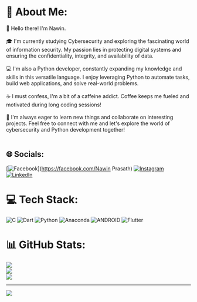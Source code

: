 # 💫 About Me:
👋 Hello there! I'm Nawin.<br><br>🎓 I'm currently studying Cybersecurity and exploring the fascinating world of information security. My passion lies in protecting digital systems and ensuring the confidentiality, integrity, and availability of data.<br><br>💻 I'm also a Python developer, constantly expanding my knowledge and skills in this versatile language. I enjoy leveraging Python to automate tasks, build web applications, and solve real-world problems.<br><br>☕ I must confess, I'm a bit of a caffeine addict. Coffee keeps me fueled and motivated during long coding sessions!<br><br>🌟 I'm always eager to learn new things and collaborate on interesting projects. Feel free to connect with me and let's explore the world of cybersecurity and Python development together!<br><br>


## 🌐 Socials:
[![Facebook](https://img.shields.io/badge/Facebook-%231877F2.svg?logo=Facebook&logoColor=white)](https://facebook.com/Nawin Prasath) [![Instagram](https://img.shields.io/badge/Instagram-%23E4405F.svg?logo=Instagram&logoColor=white)](https://instagram.com/heyitsme_form_2005) [![LinkedIn](https://img.shields.io/badge/LinkedIn-%230077B5.svg?logo=linkedin&logoColor=white)](https://linkedin.com/in/spacecat) 

# 💻 Tech Stack:
![C](https://img.shields.io/badge/c-%2300599C.svg?style=plastic&logo=c&logoColor=white) ![Dart](https://img.shields.io/badge/dart-%230175C2.svg?style=plastic&logo=dart&logoColor=white) ![Python](https://img.shields.io/badge/python-3670A0?style=plastic&logo=python&logoColor=ffdd54) ![Anaconda](https://img.shields.io/badge/Anaconda-%2344A833.svg?style=plastic&logo=anaconda&logoColor=white) ![ANDROID](https://img.shields.io/badge/android-%2320232a.svg?style=plastic&logo=android&logoColor=%a4c639) ![Flutter](https://img.shields.io/badge/Flutter-%2302569B.svg?style=plastic&logo=Flutter&logoColor=white)
# 📊 GitHub Stats:
![](https://github-readme-stats.vercel.app/api?username=NawinPro&theme=dark&hide_border=false&include_all_commits=false&count_private=false)<br/>
![](https://github-readme-streak-stats.herokuapp.com/?user=NawinPro&theme=dark&hide_border=false)<br/>
![](https://github-readme-stats.vercel.app/api/top-langs/?username=NawinPro&theme=dark&hide_border=false&include_all_commits=false&count_private=false&layout=compact)

---
[![](https://visitcount.itsvg.in/api?id=NawinPro&icon=0&color=0)](https://visitcount.itsvg.in)

<!-- Proudly created with GPRM ( https://gprm.itsvg.in ) -->
